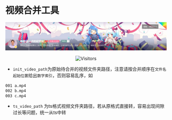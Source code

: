 # 视频合并工具

<div align="center">

[![BILIBILI](https://raw.githubusercontent.com/Fafa-DL/readme-data/main/Bilibili.png)](https://space.bilibili.com/46880349)


![Visitors](https://visitor-badge.glitch.me/badge?page_id=Fafa-DL.Awesome-Python-Tools/tools/VideoProcess/videoMerge&right_color=yellow)

</div>

- `init_video_path`为原始待合并的视频文件夹路径，注意请按合并顺序在`文件名起始位置`给出`数字索引`，否则容易乱序，如
```
001 a.mp4
002 b.mp4
003 c.mp4
```
- `ts_video_path` 为ts格式视频文件夹路径，若从原格式直接转，容易出现间隙过长等问题，统一从ts中转